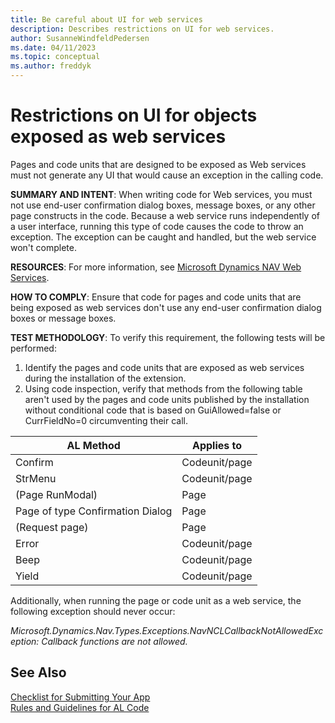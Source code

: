 ```yaml
---
title: Be careful about UI for web services
description: Describes restrictions on UI for web services.
author: SusanneWindfeldPedersen
ms.date: 04/11/2023
ms.topic: conceptual
ms.author: freddyk
---
```


# Restrictions on UI for objects exposed as web services

Pages and code units that are designed to be exposed as Web services must not generate any UI that would cause an exception in the calling code.

**SUMMARY AND INTENT**: When writing code for Web services, you must not use end-user confirmation dialog boxes, message boxes, or any other page constructs in the code. Because a web service runs independently of a user interface, running this type of code causes the code to throw an exception. The exception can be caught and handled, but the web service won't complete.

**RESOURCES**: For more information, see [Microsoft Dynamics NAV Web Services](/dynamics-nav/Microsoft-Dynamics-NAV-Web-Services-Overview).

**HOW TO COMPLY**: Ensure that code for pages and code units that are being exposed as web services don't use any end-user confirmation dialog boxes or message boxes.

**TEST METHODOLOGY**: To verify this requirement, the following tests will be performed:

1. Identify the pages and code units that are exposed as web services during the installation of the extension.
2. Using code inspection, verify that methods from the following table aren't used by the pages and code units published by the installation without conditional code that is based on GuiAllowed=false or CurrFieldNo=0 circumventing their call.

|AL Method|Applies to|
|-----------|----------|
|Confirm|Codeunit/page|
|StrMenu|Codeunit/page|
|(Page RunModal)|Page|
|Page of type Confirmation Dialog|Page|
|(Request page)|Page|
|Error|Codeunit/page|
|Beep|Codeunit/page|
|Yield|Codeunit/page|

Additionally, when running the page or code unit as a web service, the following exception should never occur:

*Microsoft.Dynamics.Nav.Types.Exceptions.NavNCLCallbackNotAllowedException: Callback functions are not allowed.*

## See Also

[Checklist for Submitting Your App](../developer/devenv-checklist-submission.md)  
[Rules and Guidelines for AL Code](apptest-overview.md)  
